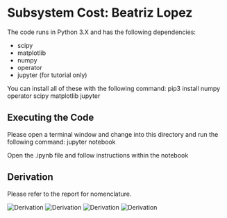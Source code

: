 
Subsystem Cost: Beatriz Lopez
============

The code runs in Python 3.X and has the following dependencies:

* scipy
* matplotlib
* numpy
* operator
* jupyter (for tutorial only)

You can install all of these with the following command: pip3 install numpy operator scipy matplotlib jupyter


Executing the Code
----------

Please open a terminal window and change into this directory and run the following command: jupyter notebook

Open the .ipynb file and follow instructions within the notebook


Derivation
----------

Please refer to the report for nomenclature.

![Derivation](https://github.com/pa17/opti/blob/master/subsystem_cost/Derivation/Problem_formulation.png)
![Derivation](https://github.com/pa17/opti/blob/master/subsystem_cost/Derivation/Obj_fun.png)
![Derivation](https://github.com/pa17/opti/blob/master/subsystem_cost/Derivation/Constrains_1.png)
![Derivation](https://github.com/pa17/opti/blob/master/subsystem_cost/Derivation/Constrains_2.png)

